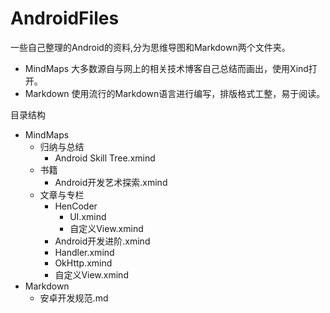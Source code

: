 ﻿# AndroidFiles
一些自己整理的Android的资料,分为思维导图和Markdown两个文件夹。<br>

- MindMaps 大多数源自与网上的相关技术博客自己总结而画出，使用Xind打开。
- Markdown 使用流行的Markdown语言进行编写，排版格式工整，易于阅读。

目录结构

 - MindMaps
    - 归纳与总结
        - Android Skill Tree.xmind 
    - 书籍
        - Android开发艺术探索.xmind
    - 文章与专栏
        - HenCoder
            - UI.xmind
            - 自定义View.xmind
        - Android开发进阶.xmind
        - Handler.xmind
        - OkHttp.xmind
        - 自定义View.xmind
 - Markdown
    - 安卓开发规范.md
